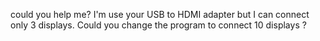 
could you help me?
I'm use your USB to HDMI adapter but I can connect only 3 displays.
Could you change the program to connect 10 displays ?
